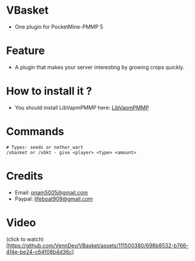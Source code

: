 # VBasket
- One plugin for PocketMine-PMMP 5

# Feature
- A plugin that makes your server interesting by growing crops quickly.

# How to install it ?
- You should install LibVapmPMMP here: [LibVapmPMMP](https://poggit.pmmp.io/ci/VennDev/LibVapmPMMP/LibVapmPMMP)

# Commands
```
# Types: seeds or nether_wart
/vbasket or /vbkt - give <player> <type> <amount>
```

# Credits
- Email: pnam5005@gmail.com
- Paypal: lifeboat909@gmail.com

# Video
(click to watch)[https://github.com/VennDev/VBasket/assets/111500380/698b8532-b766-4f4e-be24-c64f08b4d36c]
